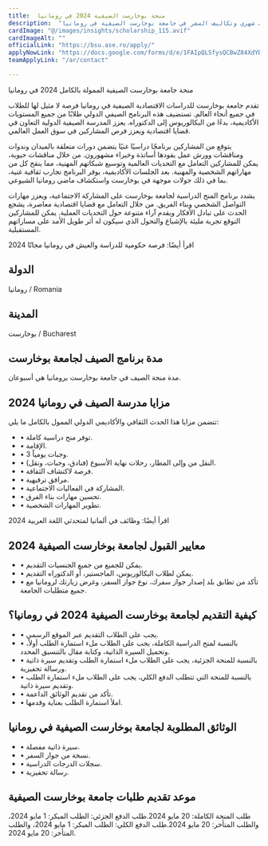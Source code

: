 ```yaml
---
title:  منحة بوخارست الصيفية 2024 في رومانيا 
description:  "فرصة فريدة من نوعها في أوروبا منحة ممولة بالكامل وراتب شهري وتكاليف السفر في جامعة بوخارست الصيفية في رومانيا" 
cardImage: "@/images/insights/scholarship_115.avif" 
cardImageAlt: "" 
officialLink: "https://bsu.ase.ro/apply/" 
applyNowLink: "https://docs.google.com/forms/d/e/1FAIpQLSfysQCBwZ84XdYDmmcLgQ4cJiCYPj6H2j-JZ4m1-Y1BP6B4YQ/viewform" 
teamApplyLink: "/ar/contact"

---
```


منحة جامعة بوخارست الصيفية الممولة بالكامل 2024 في رومانيا

تقدم جامعة بوخارست للدراسات الاقتصادية الصيفية في رومانيا فرصة لا مثيل لها للطلاب في جميع أنحاء العالم. تستضيف هذه البرنامج الصيفي الدولي طلابًا من جميع المستويات الأكاديمية، بدءًا من البكالوريوس إلى الدكتوراه. يعزز المدرسة الصيفية الدولية التعاون في قضايا اقتصادية ويعزز فرص المشاركين في سوق العمل العالمي.

يتوقع من المشاركين برنامجًا دراسيًا غنيًا يتضمن دورات متعلقة بالميدان وندوات ومناقشات وورش عمل يقودها أساتذة وخبراء مشهورون. من خلال مناقشات حيوية، يمكن للمشاركين التعامل مع التحديات العالمية وتوسيع شبكاتهم المهنية، مما ينقح كل من مهاراتهم الشخصية والمهنية. بعد الجلسات الأكاديمية، يوفر البرنامج تجارب ثقافية غنية، بما في ذلك جولات موجهة في بوخارست واستكشاف ماضي رومانيا الشيوعي.

يشدد برنامج المنح الدراسية لجامعة بوخارست على المشاركة الاجتماعية، ويعزز مهارات التواصل الشخصي وبناء الفريق. من خلال التعامل مع قضايا اقتصادية معاصرة، يشجع الحدث على تبادل الأفكار ويقدم آراء متنوعة حول التحديات العملية. يمكن للمشاركين التوقع تجربة مليئة بالإشباع والتحول الذي سيكون له أثر طويل الأمد على مساراتهم المستقبلية.

اقرأ أيضًا: فرصة حكومية للدراسة والعيش في رومانيا مجانًا 2024

## الدولة

رومانيا / Romania

## المدينة

بوخارست / Bucharest

## مدة برنامج الصيف لجامعة بوخارست

مدة منحة الصيف في جامعة بوخارست برومانيا هي أسبوعان.

## مزايا مدرسة الصيف في رومانيا 2024

تتضمن مزايا هذا الحدث الثقافي والأكاديمي الدولي الممول بالكامل ما يلي:

- • توفر منح دراسية كاملة.
- • الإقامة.
- • 3 وجبات يومياً.
- • النقل من وإلى المطار، رحلات نهاية الأسبوع (فنادق، وجبات، ونقل).
- • فرصة لاكتشاف الثقافة.
- • مرافق ترفيهية.
- • المشاركة في الفعاليات الاجتماعية.
- • تحسين مهارات بناء الفرق.
- • تطوير المهارات الشخصية.

اقرأ أيضًا: وظائف في ألمانيا لمتحدثي اللغة العربية 2024

## معايير القبول لجامعة بوخارست الصيفية 2024

- • يمكن للجميع من جميع الجنسيات التقديم.
- • يمكن لطلاب البكالوريوس، الماجستير، أو الدكتوراه التقديم.
- • تأكد من تطابق بلد إصدار جواز سفرك، نوع جواز السفر، وغرض زيارتك لرومانيا مع جميع متطلبات الجامعة.

## كيفية التقديم لجامعة بوخارست الصيفية 2024 في رومانيا؟

- • يجب على الطلاب التقديم عبر الموقع الرسمي.
- • بالنسبة لمنح الدراسية الكاملة، يجب على الطلاب ملء استمارة الطلب أولاً، وتحميل السيرة الذاتية، وكتابة مقال بالتنسيق المحدد.
- • بالنسبة للمنحة الجزئية، يجب على الطلاب ملء استمارة الطلب وتقديم سيرة ذاتية ورسالة تحفيزية.
- • بالنسبة للمنحة التي تتطلب الدفع الكلي، يجب على الطلاب ملء استمارة الطلب وتقديم سيرة ذاتية.
- • تأكد من تقديم الوثائق الداعمة.
- • املأ استمارة الطلب بعناية وقدمها.

## الوثائق المطلوبة لجامعة بوخارست الصيفية في رومانيا

- • سيرة ذاتية مفصلة.
- • نسخة من جواز السفر.
- • سجلات الدرجات الدراسية.
- • رسالة تحفيزية.

## موعد تقديم طلبات جامعة بوخارست الصيفية

طلب المنحة الكاملة: 20 مايو 2024.طلب الدفع الجزئي: الطلب المبكر: 1 مايو 2024، والطلب المتأخر: 20 مايو 2024.طلب الدفع الكلي: الطلب المبكر: 1 مايو 2024، والطلب المتأخر: 20 مايو 2024.

